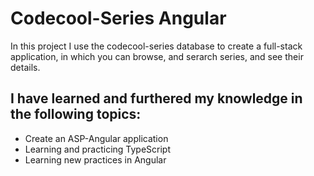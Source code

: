 # Codecool-Series Angular

In this project I use the codecool-series database to create a full-stack application, in which you can browse, and serarch series, and see their details.

## I have learned and furthered my knowledge in the following topics:

- Create an ASP-Angular application
- Learning and practicing TypeScript
- Learning new practices in Angular
